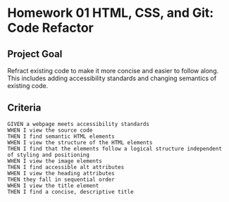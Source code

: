 # Homework 01 HTML, CSS, and Git: Code Refactor

## Project Goal
Refract existing code to make it more concise and easier to follow along. This includes adding accessibility standards and changing semantics of existing code.  


## Criteria

```
GIVEN a webpage meets accessibility standards
WHEN I view the source code
THEN I find semantic HTML elements
WHEN I view the structure of the HTML elements
THEN I find that the elements follow a logical structure independent of styling and positioning
WHEN I view the image elements
THEN I find accessible alt attributes
WHEN I view the heading attributes
THEN they fall in sequential order
WHEN I view the title element
THEN I find a concise, descriptive title 
```